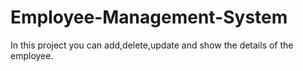 # Employee-Management-System

In this project you can add,delete,update and show the details of the employee.
